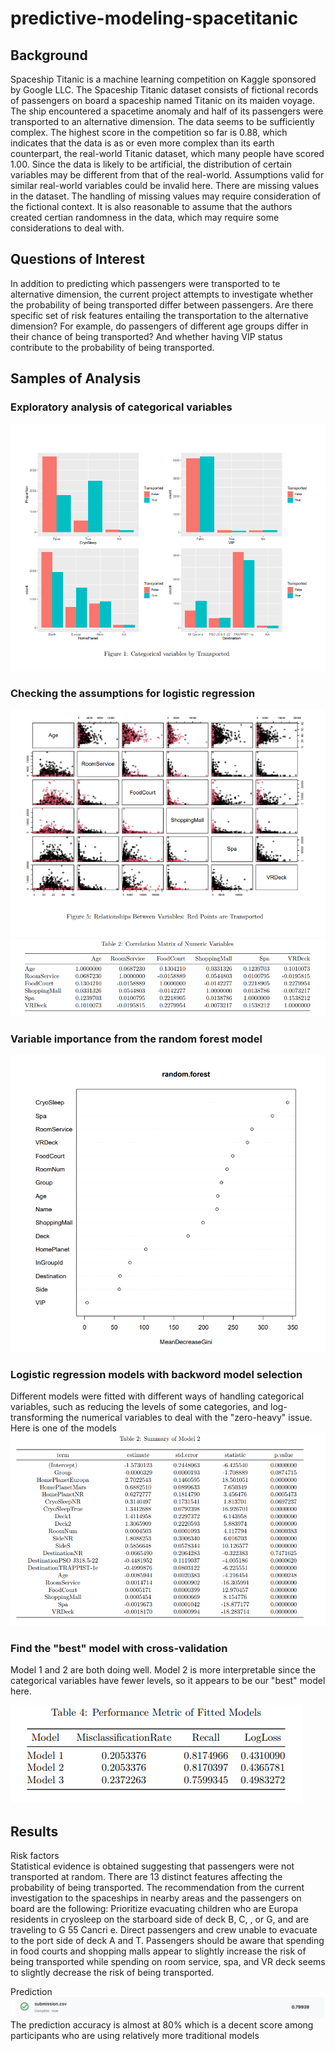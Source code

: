 # predictive-modeling-spacetitanic

## Background
Spaceship Titanic is a machine learning competition on Kaggle sponsored by Google LLC. The Spaceship Titanic dataset consists of fictional records of passengers on board a spaceship named Titanic on its maiden voyage. The ship encountered a spacetime anomaly and half of its passengers were transported to an alternative dimension. The data seems to be sufficiently complex. The highest score in the competition so far is 0.88, which indicates that the data is as or even more complex than its earth counterpart, the real-world Titanic dataset, which many people have scored 1.00. Since the data is likely to be artificial, the distribution of certain variables may be different from that of the real-world. Assumptions valid for similar real-world variables could be invalid here. There are missing values in the dataset. The handling of missing values may require consideration of the fictional context. It is also reasonable to assume that the authors created certian randomness in the data, which may require some considerations to deal with.  

## Questions of Interest
In addition to predicting which passengers were transported to te alternative dimension, the current project attempts to investigate whether the probability of being transported differ between passengers. Are there specific set of risk features entailing the transportation to the alternative dimension? For example, do passengers of different age groups differ in their chance of being transported? And whether having VIP status contribute to the probability of being transported. 

## Samples of Analysis
### Exploratory analysis of categorical variables

![](./figures/figure1.png)
### Checking the assumptions for logistic regression   

![](./figures/figure5.png)
![](./figures/table2.png)

### Variable importance from the random forest model
![](./figures/figure6.png)

### Logistic regression models with backword model selection
Different models were fitted with different ways of handling categorical variables, such as reducing the levels of some categories, and log-transforming the numerical variables to deal with the "zero-heavy" issue. Here is one of the models
![](./figures/model2.png)

### Find the "best" model with cross-validation
Model 1 and 2 are both doing well. Model 2 is more interpretable since the categorical variables have fewer levels, so it appears to be our "best" model here.   
    
![](./figures/performance.png)

## Results
Risk factors   
Statistical evidence is obtained suggesting that passengers were
not transported at random. There are 13 distinct features affecting the probability of being transported.
The recommendation from the current investigation to the spaceships in nearby areas and the passengers
on board are the following: Prioritize evacuating children who are Europa residents in cryosleep on the
starboard side of deck B, C, , or G, and are traveling to G 55 Cancri e. Direct passengers and crew unable
to evacuate to the port side of deck A and T. Passengers should be aware that spending in food courts and
shopping malls appear to slightly increase the risk of being transported while spending on room service, spa,
and VR deck seems to slightly decrease the risk of being transported.

Prediction
![](./figures/prediction_results.png)
The prediction accuracy is almost at 80% which is a decent score among participants who are using relatively more traditional models